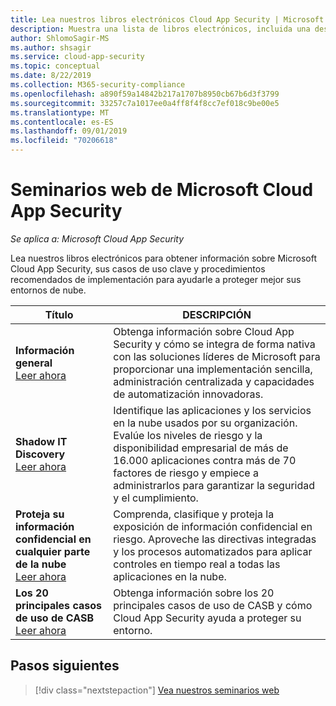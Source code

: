 ```yaml
---
title: Lea nuestros libros electrónicos Cloud App Security | Microsoft Docs
description: Muestra una lista de libros electrónicos, incluida una descripción.
author: ShlomoSagir-MS
ms.author: shsagir
ms.service: cloud-app-security
ms.topic: conceptual
ms.date: 8/22/2019
ms.collection: M365-security-compliance
ms.openlocfilehash: a890f59a14842b217a1707b8950cb67b6d3f3799
ms.sourcegitcommit: 33257c7a1017ee0a4ff8f4f8cc7ef018c9be00e5
ms.translationtype: MT
ms.contentlocale: es-ES
ms.lasthandoff: 09/01/2019
ms.locfileid: "70206618"
---
```

# <a name="microsoft-cloud-app-security-webinars"></a>Seminarios web de Microsoft Cloud App Security

*Se aplica a: Microsoft Cloud App Security*

Lea nuestros libros electrónicos para obtener información sobre Microsoft Cloud App Security, sus casos de uso clave y procedimientos recomendados de implementación para ayudarle a proteger mejor sus entornos de nube.

| Título | DESCRIPCIÓN |
| --- | --- |
| **Información general**<br>[Leer ahora](https://go.microsoft.com/fwlink/p/?linkid=2079728) | Obtenga información sobre Cloud App Security y cómo se integra de forma nativa con las soluciones líderes de Microsoft para proporcionar una implementación sencilla, administración centralizada y capacidades de automatización innovadoras. |
| **Shadow IT Discovery**<br>[Leer ahora](https://go.microsoft.com/fwlink/p/?linkid=2079805) | Identifique las aplicaciones y los servicios en la nube usados por su organización. Evalúe los niveles de riesgo y la disponibilidad empresarial de más de 16.000 aplicaciones contra más de 70 factores de riesgo y empiece a administrarlos para garantizar la seguridad y el cumplimiento. |
| **Proteja su información confidencial en cualquier parte de la nube**<br>[Leer ahora](https://go.microsoft.com/fwlink/p/?linkid=2079808) | Comprenda, clasifique y proteja la exposición de información confidencial en riesgo. Aproveche las directivas integradas y los procesos automatizados para aplicar controles en tiempo real a todas las aplicaciones en la nube. |
| **Los 20 principales casos de uso de CASB**<br>[Leer ahora](https://go.microsoft.com/fwlink/p/?linkid=2099428) | Obtenga información sobre los 20 principales casos de uso de CASB y cómo Cloud App Security ayuda a proteger su entorno. |

## <a name="next-steps"></a>Pasos siguientes

> [!div class="nextstepaction"]
[Vea nuestros seminarios web](webinars.md)
